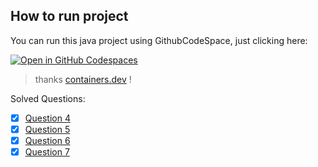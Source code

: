 
## How to run project

You can run this java project using GithubCodeSpace, just clicking here:

[![Open in GitHub Codespaces](https://github.com/codespaces/badge.svg)](https://github.com/AbraaoAlves/ds-uece-atv1)

> thanks [containers.dev](https://containers.dev/templates) !

Solved Questions:

- [x] [Question 4](./app/src/main/java/com/atv1/app/Quest4.java)
- [x] [Question 5](./app/src/main/java/com/atv1/app/Quest5.java)
- [x] [Question 6](./app/src/main/java/com/atv1/app/Quest6.java)
- [x] [Question 7](./app/src/main/java/com/atv1/app/Quest7.java)